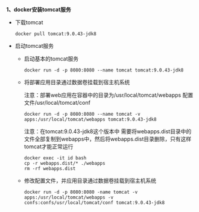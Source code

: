**1、docker安装tomcat服务**

- 下载tomcat

  ```
  docker pull tomcat:9.0.43-jdk8
  ```

- 启动tomcat服务

  - 启动基本的tomcat服务

    ```
    docker run -d -p 8080:8080 --name tomcat tomcat:9.0.43-jdk8
    ```

  - 将部署应用目录通过数据卷挂载到宿主机系统

    注意：部署web应用在容器中的目录为/usr/local/tomcat/webapps 配置文件/usr/local/tomcat/conf

    ```
    docker run -d -p 8080:8080 --name tomcat -v apps:/usr/local/tomcat/webapps tomcat:9.0.43-jdk8
    ```

    注意：在tomcat:9.0.43-jdk8这个版本中 需要将webapps.dist目录中的文件全部复制到webapps中，然后将webapps.dist目录删除，只有这样tomcat才能正常运行

    ```
    docker exec -it id bash
    cp -r webapps.dist/* ./webapps
    rm -rf webapps.dist
    ```

  - 修改配置文件，并应用目录通过数据卷挂载到宿主机系统

    ```
    docker run -d -p 8080:8080 -name tomcat -v apps:/usr/local/tomcat/webapps -v confs:confs/usr/local/tomcat/conf tomcat:9.0.43-jdk8
    ```

    

  

